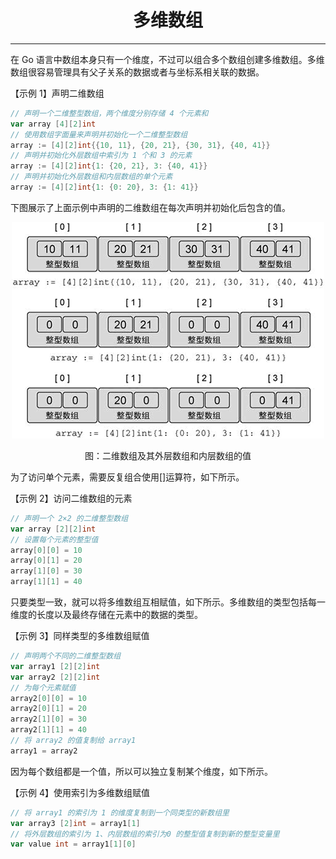 <center><h1>多维数组</h1></center>

---

在 Go 语言中数组本身只有一个维度，不过可以组合多个数组创建多维数组。多维数组很容易管理具有父子关系的数据或者与坐标系相关联的数据。

【示例 1】声明二维数组

```go
// 声明一个二维整型数组，两个维度分别存储 4 个元素和
var array [4][2]int
// 使用数组字面量来声明并初始化一个二维整型数组
array := [4][2]int{{10, 11}, {20, 21}, {30, 31}, {40, 41}}
// 声明并初始化外层数组中索引为 1 个和 3 的元素
array := [4][2]int{1: {20, 21}, 3: {40, 41}}
// 声明并初始化外层数组和内层数组的单个元素
array := [4][2]int{1: {0: 20}, 3: {1: 41}}
```

下图展示了上面示例中声明的二维数组在每次声明并初始化后包含的值。

<div align=center> 
    <img src="../../img/2-语言容器/02-多维数组/二维数组及其外层数组和内层数组的值.gif"/> 
    <p>图：二维数组及其外层数组和内层数组的值</p>
</div>

为了访问单个元素，需要反复组合使用[]运算符，如下所示。

【示例 2】访问二维数组的元素

```go
// 声明一个 2×2 的二维整型数组
var array [2][2]int
// 设置每个元素的整型值
array[0][0] = 10
array[0][1] = 20
array[1][0] = 30
array[1][1] = 40
```

只要类型一致，就可以将多维数组互相赋值，如下所示。多维数组的类型包括每一维度的长度以及最终存储在元素中的数据的类型。

【示例 3】同样类型的多维数组赋值

```go
// 声明两个不同的二维整型数组
var array1 [2][2]int
var array2 [2][2]int
// 为每个元素赋值
array2[0][0] = 10
array2[0][1] = 20
array2[1][0] = 30
array2[1][1] = 40
// 将 array2 的值复制给 array1
array1 = array2
```

因为每个数组都是一个值，所以可以独立复制某个维度，如下所示。

【示例 4】使用索引为多维数组赋值

```go
// 将 array1 的索引为 1 的维度复制到一个同类型的新数组里
var array3 [2]int = array1[1]
// 将外层数组的索引为 1、内层数组的索引为0 的整型值复制到新的整型变量里
var value int = array1[1][0]
```
